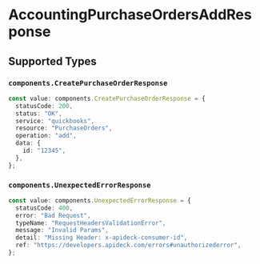 # AccountingPurchaseOrdersAddResponse


## Supported Types

### `components.CreatePurchaseOrderResponse`

```typescript
const value: components.CreatePurchaseOrderResponse = {
  statusCode: 200,
  status: "OK",
  service: "quickbooks",
  resource: "PurchaseOrders",
  operation: "add",
  data: {
    id: "12345",
  },
};
```

### `components.UnexpectedErrorResponse`

```typescript
const value: components.UnexpectedErrorResponse = {
  statusCode: 400,
  error: "Bad Request",
  typeName: "RequestHeadersValidationError",
  message: "Invalid Params",
  detail: "Missing Header: x-apideck-consumer-id",
  ref: "https://developers.apideck.com/errors#unauthorizederror",
};
```

